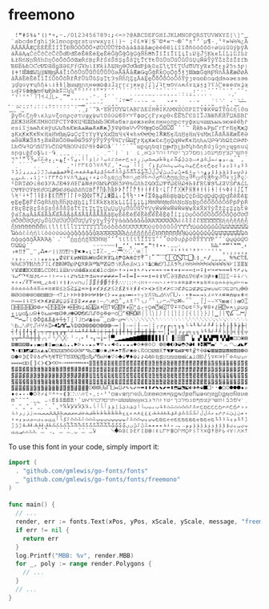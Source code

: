 # freemono

![freemono](freemono.png)

To use this font in your code, simply import it:

```go
import (
  . "github.com/gmlewis/go-fonts/fonts"
  _ "github.com/gmlewis/go-fonts/fonts/freemono"
)

func main() {
  // ...
  render, err := fonts.Text(xPos, yPos, xScale, yScale, message, "freemono", Center)
  if err != nil {
    return err
  }
  log.Printf("MBB: %v", render.MBB)
  for _, poly := range render.Polygons {
    // ...
  }
  // ...
}
```
